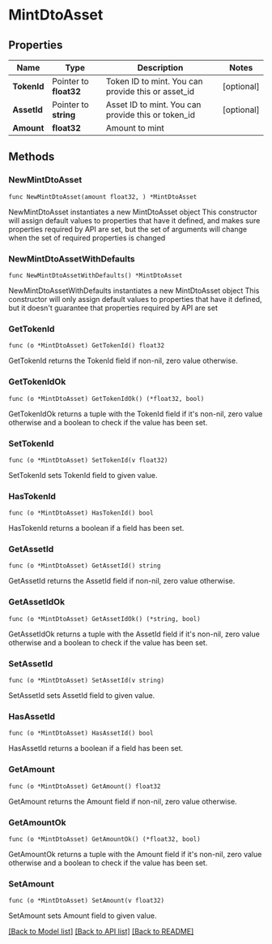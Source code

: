 # MintDtoAsset

## Properties

Name | Type | Description | Notes
------------ | ------------- | ------------- | -------------
**TokenId** | Pointer to **float32** | Token ID to mint. You can provide this or asset_id | [optional] 
**AssetId** | Pointer to **string** | Asset ID to mint. You can provide this or token_id | [optional] 
**Amount** | **float32** | Amount to mint | 

## Methods

### NewMintDtoAsset

`func NewMintDtoAsset(amount float32, ) *MintDtoAsset`

NewMintDtoAsset instantiates a new MintDtoAsset object
This constructor will assign default values to properties that have it defined,
and makes sure properties required by API are set, but the set of arguments
will change when the set of required properties is changed

### NewMintDtoAssetWithDefaults

`func NewMintDtoAssetWithDefaults() *MintDtoAsset`

NewMintDtoAssetWithDefaults instantiates a new MintDtoAsset object
This constructor will only assign default values to properties that have it defined,
but it doesn't guarantee that properties required by API are set

### GetTokenId

`func (o *MintDtoAsset) GetTokenId() float32`

GetTokenId returns the TokenId field if non-nil, zero value otherwise.

### GetTokenIdOk

`func (o *MintDtoAsset) GetTokenIdOk() (*float32, bool)`

GetTokenIdOk returns a tuple with the TokenId field if it's non-nil, zero value otherwise
and a boolean to check if the value has been set.

### SetTokenId

`func (o *MintDtoAsset) SetTokenId(v float32)`

SetTokenId sets TokenId field to given value.

### HasTokenId

`func (o *MintDtoAsset) HasTokenId() bool`

HasTokenId returns a boolean if a field has been set.

### GetAssetId

`func (o *MintDtoAsset) GetAssetId() string`

GetAssetId returns the AssetId field if non-nil, zero value otherwise.

### GetAssetIdOk

`func (o *MintDtoAsset) GetAssetIdOk() (*string, bool)`

GetAssetIdOk returns a tuple with the AssetId field if it's non-nil, zero value otherwise
and a boolean to check if the value has been set.

### SetAssetId

`func (o *MintDtoAsset) SetAssetId(v string)`

SetAssetId sets AssetId field to given value.

### HasAssetId

`func (o *MintDtoAsset) HasAssetId() bool`

HasAssetId returns a boolean if a field has been set.

### GetAmount

`func (o *MintDtoAsset) GetAmount() float32`

GetAmount returns the Amount field if non-nil, zero value otherwise.

### GetAmountOk

`func (o *MintDtoAsset) GetAmountOk() (*float32, bool)`

GetAmountOk returns a tuple with the Amount field if it's non-nil, zero value otherwise
and a boolean to check if the value has been set.

### SetAmount

`func (o *MintDtoAsset) SetAmount(v float32)`

SetAmount sets Amount field to given value.



[[Back to Model list]](../README.md#documentation-for-models) [[Back to API list]](../README.md#documentation-for-api-endpoints) [[Back to README]](../README.md)



